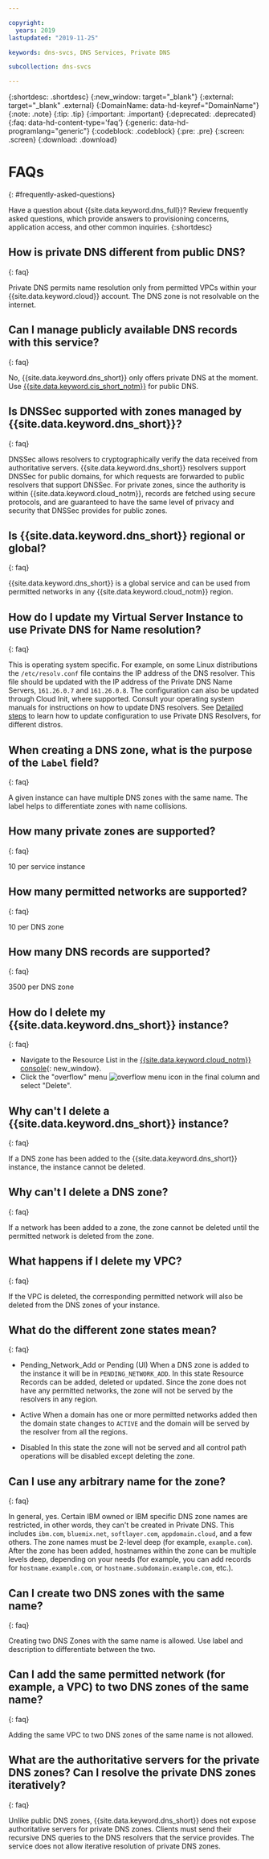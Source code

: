 ```yaml
---

copyright:
  years: 2019
lastupdated: "2019-11-25"

keywords: dns-svcs, DNS Services, Private DNS

subcollection: dns-svcs

---
```



{:shortdesc: .shortdesc}
{:new_window: target="_blank"}
{:external: target="_blank" .external}
{:DomainName: data-hd-keyref="DomainName"}
{:note: .note}
{:tip: .tip}
{:important: .important}
{:deprecated: .deprecated}
{:faq: data-hd-content-type='faq'}
{:generic: data-hd-programlang="generic"}
{:codeblock: .codeblock}
{:pre: .pre}
{:screen: .screen}
{:download: .download}

# FAQs
{: #frequently-asked-questions}

Have a question about {{site.data.keyword.dns_full}}? Review frequently asked questions, which provide answers to provisioning concerns, application access, and other common inquiries.
{:shortdesc}

## How is private DNS different from public DNS?
{: faq}

Private DNS permits name resolution only from permitted VPCs within your {{site.data.keyword.cloud}} account. The DNS zone is not resolvable on the internet.

## Can I manage publicly available DNS records with this service?
{: faq}

No, {{site.data.keyword.dns_short}} only offers private DNS at the moment. Use [{{site.data.keyword.cis_short_notm}}](/docs/infrastructure/cis?topic=cis-getting-started#getting-started) for public DNS.

## Is DNSSec supported with zones managed by {{site.data.keyword.dns_short}}?
{: faq}

DNSSec allows resolvers to cryptographically verify the data received from authoritative servers. {{site.data.keyword.dns_short}} resolvers support DNSSec for public domains, for which requests are forwarded to public resolvers that support DNSSec. For private zones, since the authority is within {{site.data.keyword.cloud_notm}}, records are fetched using secure protocols, and are guaranteed to have the same level of privacy and security that DNSSec provides for public zones.

## Is {{site.data.keyword.dns_short}} regional or global?
{: faq}

{{site.data.keyword.dns_short}} is a global service and can be used from permitted networks in any {{site.data.keyword.cloud_notm}} region.

## How do I update my Virtual Server Instance to use Private DNS for Name resolution?
{: faq}

This is operating system specific. For example, on some Linux distributions the `/etc/resolv.conf` file contains the IP address of the DNS resolver. This file should be updated with the IP address of the Private DNS Name Servers, `161.26.0.7` and `161.26.0.8`. The configuration can also be updated through Cloud Init, where supported. Consult your operating system manuals for instructions on how to update DNS resolvers. See [Detailed steps](/docs/dns-svcs?topic=dns-svcs-updating-dns-resolver) to learn how to update configuration to use Private DNS Resolvers, for different distros.

## When creating a DNS zone, what is the purpose of the `Label` field?
{: faq}

A given instance can have multiple DNS zones with the same name. The label helps to differentiate zones with name collisions.

## How many private zones are supported?
{: faq}

10 per service instance

## How many permitted networks are supported?
{: faq}

10 per DNS zone

## How many DNS records are supported?
{: faq}

3500 per DNS zone

## How do I delete my {{site.data.keyword.dns_short}} instance?
{: faq}

- Navigate to the Resource List in the [{{site.data.keyword.cloud_notm}} console](https://{DomainName}/){: new_window}.
- Click the "overflow" menu ![overflow menu icon](/icons/actions-icon-vertical.svg "overflow menu icon") in the final column and select "Delete".

## Why can't I delete a {{site.data.keyword.dns_short}} instance?
{: faq}

If a DNS zone has been added to the {{site.data.keyword.dns_short}} instance, the instance cannot be deleted.

## Why can't I delete a DNS zone?
{: faq}

If a network has been added to a zone, the zone cannot be deleted until the permitted network is deleted from the zone.

## What happens if I delete my VPC?
{: faq}

If the VPC is deleted, the corresponding permitted network will also be deleted from the DNS zones of your instance.


## What do the different zone states mean?
{: faq}
* Pending_Network_Add or Pending (UI)
   When a DNS zone is added to the instance it will be in `PENDING_NETWORK_ADD`. In this state Resource Records can be added, deleted or updated. Since the zone does not have any permitted networks, the zone will not be served by the resolvers in any region.

* Active
   When a domain has one or more permitted networks added then the domain state changes to `ACTIVE` and the domain will be served by the resolver from all the regions.

* Disabled
  In this state the zone will not be served and all control path operations will be disabled except deleting the zone.


## Can I use any arbitrary name for the zone?
{: faq}

In general, yes. Certain IBM owned or IBM specific DNS zone names are restricted, in other words, they can't be created in Private DNS. This includes `ibm.com`, `bluemix.net`, `softlayer.com`, `appdomain.cloud`, and a few others. The zone names must be 2-level deep (for example, `example.com`). After the zone has been added, hostnames within the zone can be multiple levels deep, depending on your needs (for example, you can add records for `hostname.example.com`, or `hostname.subdomain.example.com`, etc.).

## Can I create two DNS zones with the same name?
{: faq}

Creating two DNS Zones with the same name is allowed. Use label and description to differentiate between the two.

## Can I add the same permitted network (for example, a VPC) to two DNS zones of the same name?
{: faq}

Adding the same VPC to two DNS zones of the same name is not allowed.


## What are the authoritative servers for the private DNS zones? Can I resolve the private DNS zones iteratively?
{: faq}

Unlike public DNS zones, {{site.data.keyword.dns_short}} does not expose authoritative servers for private DNS zones. Clients must send their recursive DNS queries to the DNS resolvers that the service provides. The service does not allow iterative resolution of private DNS zones.
